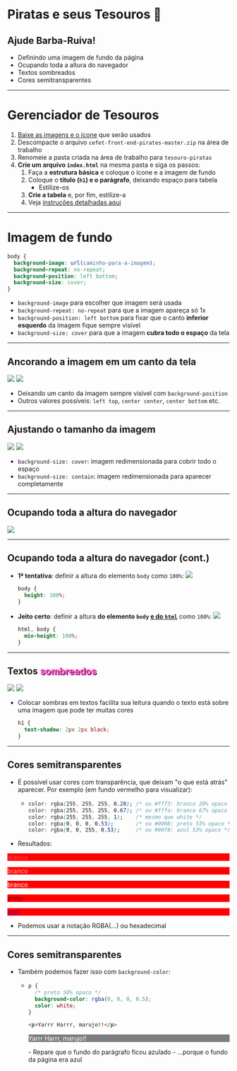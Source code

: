 <!-- {"layout": "section-header", "hash": "piratas-e-seus-tesouros"} -->
# Piratas e seus Tesouros 👑
## Ajude Barba-Ruiva!

- Definindo uma imagem de fundo da página
- Ocupando toda a altura do navegador
- Textos sombreados
- Cores semitransparentes

<!-- {ul:.content} -->

<!-- {"backdrop": "piratas"} -->

---
<!-- {"hash": "piratas-instrucoes"} -->
# Gerenciador de Tesouros

1. [Baixe as imagens e o ícone](https://github.com/fegemo/cefet-front-end-pirates/archive/master.zip) que serão usados
1. Descompacte o arquivo `cefet-front-end-pirates-master.zip` na área de trabalho
1. Renomeie a pasta criada na área de trabalho para `tesouro-piratas`
1. **Crie um arquivo `index.html`** na mesma pasta e siga os passos:
   1. Faça a **estrutura básica** e coloque o ícone e a imagem de fundo
   1. Coloque o **título (`h1`) e o parágrafo**, deixando espaço para tabela
      - Estilize-os
   1. **Crie a tabela** e, por fim, estilize-a
   1. Veja [instruções detalhadas aqui](https://github.com/fegemo/cefet-front-end-pirates/blob/master/README.md)

---
<!-- {"hash": "imagem-de-fundo"} -->
# Imagem de fundo

```css
body {
  background-image: url(caminho-para-a-imagem);
  background-repeat: no-repeat;
  background-position: left bottom;
  background-size: cover;
}
```

- `background-image` para escolher que imagem será usada
- `background-repeat: no-repeat` para que a imagem apareça só 1x
- `background-position: left bottom` para fixar que o canto **inferior
  esquerdo** da imagem fique sempre visível
- `background-size: cover` para que a imagem **cubra todo o espaço** da tela

---
## **Ancorando** a imagem **em um canto da tela**

![](../../../images/background-position-left-bottom.png)
![](../../../images/background-position-right-bottom.png)

<!-- {p:style="margin-bottom: 0;"} -->

- Deixando um canto da imagem sempre visível com `background-position`
- Outros valores possíveis: `left top`, `center center`, `center bottom` etc.


---
## Ajustando o **tamanho da imagem**

![](../../../images/background-size-cover.png)
![](../../../images/background-size-contain.png)

<!-- {p:style="margin-bottom: 0;"} -->

- `background-size: cover`: imagem redimensionada para cobrir todo o espaço
- `background-size: contain`: imagem redimensionada para aparecer completamente

---
<!-- {"hash": "ocupando-toda-altura-navegador"} -->
## Ocupando toda a altura do navegador

![](../../../images/ocupando-toda-altura-disponivel.png)

---
## Ocupando toda a altura do navegador (cont.)

- **1ª tentativa**: definir a altura do elemento `body` como `100%`:
  ![](../../../images/ocupando-toda-altura-disponivel-body.png) <!-- {.push-right style="height: 134px; margin-top: 1em;"} -->
  ```css
  body {
    height: 100%;
  }
  ```
- **Jeito certo**: definir a altura **do elemento `body` <ins>e do
  `html`</ins>** como `100%`:
  ![](../../../images/ocupando-toda-altura-disponivel-body-html.png) <!-- {.push-right style="height: 134px; margin-top: 1em;"} -->

  ```css
  html, body {
    min-height: 100%;
  }
  ```

---
<!-- {"hash": "textos-sombreados"} -->
## Textos <span style="text-shadow: 2px 2px purple; color: hotpink;">sombreados</span>

![](../../../images/text-shadow-none.png)
![](../../../images/text-shadow-black.png)

<!-- {p:style="margin-bottom: 0;"} -->

- Colocar sombras em textos facilita sua leitura quando o texto está sobre uma
  imagem que pode ter muitas cores
  ```css
  h1 {
    text-shadow: 2px 2px black;
  }
  ```

---
<!-- {"hash": "cores-transparentes"} -->
## Cores semitransparentes

- É possível usar cores com transparência, que deixam
  "o que está atrás" aparecer. Por exemplo (em fundo vermelho para visualizar):
  - ```css
    color: rgba(255, 255, 255, 0.20); /* ou #fff3: branco 20% opaco */
    color: rgba(255, 255, 255, 0.67); /* ou #fffa: branco 67% opaco */
    color: rgba(255, 255, 255, 1);    /* mesmo que white */
    color: rgba(0, 0, 0, 0.53);       /* ou #0008: preto 53% opaco */
    color: rgba(0, 0, 255, 0.53);     /* ou #00f8: azul 53% opaco */
    ```
 - Resultados:

  <p style="color: rgba(255, 255, 255, 0.3); background-color:red;">branco</p>
  <p style="color: rgba(255, 255, 255, 0.7); background-color:red;">branco</p>
  <p style="color: rgba(255, 255, 255, 1); background-color:red;">branco</p>
  <p style="color: rgba(0, 0, 0, 0.5); background-color:red;">preto</p>
  <p style="color: rgba(0, 0, 255, 0.6); font-style: normal; background-color:red;">azul</p>

- Podemos usar a notação RGBA(...) ou hexadecimal


---
## Cores semitransparentes

- Também podemos fazer isso com `background-color`:
  - ```css
    p {
      /* preto 50% opaco */
      background-color: rgba(0, 0, 0, 0.5);
      color: white;
    }

    ```
    ```html
    <p>Yarrr Harrr, marujo!!</p>
    ```
    <!-- {li:style="flex-grow: 1;"} -->
    <p style="background-color: rgba(0, 0, 0, 0.5); color: white;">Yarrr Harrr, marujo!!</p>
    <!-- {ul^0:.layout-split-2.no-list-icon.no-padding} -->
    <!-- {li:style="flex-grow: 1;"} -->
    <!-- {ul^1:style="width: 100%;"} -->
    - Repare que o fundo do parágrafo ficou azulado
      - ...porque o fundo da página era azul

